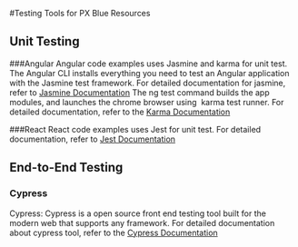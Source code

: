 #Testing Tools for PX Blue Resources
## Unit Testing 
###Angular
Angular code examples uses Jasmine and karma for unit test. The Angular CLI  installs everything you need to test an Angular application with the Jasmine test framework. For detailed documentation for jasmine, refer to [Jasmine Documentation](https://jasmine.github.io/2.0/introduction)
The ng test command builds the app modules, and launches the chrome browser using  karma test runner. For detailed documentation, refer to the [ Karma Documentation](https://karma-runner.github.io/latest/index.html)

###React
React code examples uses Jest for unit test. For detailed documentation, refer to [Jest Documentation](https://jestjs.io/docs/en/tutorial-react) 

## End-to-End Testing
### Cypress
Cypress: Cypress is a open source front end testing tool built for the modern web that supports any framework.  For detailed documentation about cypress tool, refer to the [Cypress Documentation](https://docs.cypress.io/guides/getting-started/installing-cypress.html#System-requirements) 